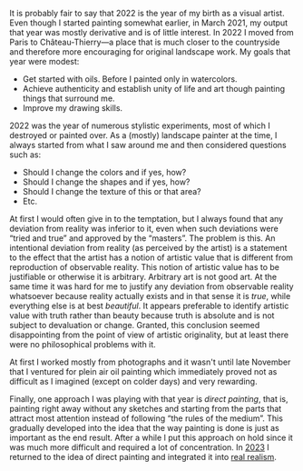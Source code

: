 It is probably fair to say that 2022 is the year of my birth as a visual
artist. Even though I started painting somewhat earlier, in March 2021, my
output that year was mostly derivative and is of little interest. In 2022 I
moved from Paris to Château-Thierry—a place that is much closer to the
countryside and therefore more encouraging for original landscape work. My
goals that year were modest:

* Get started with oils. Before I painted only in watercolors.
* Achieve authenticity and establish unity of life and art though painting
  things that surround me.
* Improve my drawing skills.

2022 was the year of numerous stylistic experiments, most of which I
destroyed or painted over. As a (mostly) landscape painter at the time, I
always started from what I saw around me and then considered questions such
as:

* Should I change the colors and if yes, how?
* Should I change the shapes and if yes, how?
* Should I change the texture of this or that area?
* Etc.

At first I would often give in to the temptation, but I always found that
any deviation from reality was inferior to it, even when such deviations
were “tried and true” and approved by the “masters”. The problem is this. An
intentional deviation from reality (as perceived by the artist) is a
statement to the effect that the artist has a notion of artistic value that
is different from reproduction of observable reality. This notion of
artistic value has to be justifiable or otherwise it is arbitrary. Arbitrary
art is not good art. At the same time it was hard for me to justify any
deviation from observable reality whatsoever because reality actually exists
and in that sense it is *true*, while everything else is at best
*beautiful*. It appears preferable to identify artistic value with truth
rather than beauty because truth is absolute and is not subject to
devaluation or change. Granted, this conclusion seemed disappointing from
the point of view of artistic originality, but at least there were no
philosophical problems with it.

At first I worked mostly from photographs and it wasn't until late November
that I ventured for plein air oil painting which immediately proved not as
difficult as I imagined (except on colder days) and very rewarding.

Finally, one approach I was playing with that year is *direct painting*,
that is, painting right away without any sketches and starting from the
parts that attract most attention instead of following “the rules of the
medium”. This gradually developed into the idea that the way painting is
done is just as important as the end result. After a while I put this
approach on hold since it was much more difficult and required a lot of
concentration. In [2023](/art/2023.html) I returned to the idea of direct
painting and integrated it into [real realism](/essay/real-realism.html).
